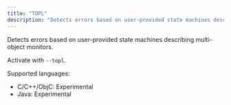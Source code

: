 ```yaml
---
title: "TOPL"
description: "Detects errors based on user-provided state machines describing multi-object monitors."
---
```


Detects errors based on user-provided state machines describing multi-object monitors.

Activate with `--topl`.

Supported languages:
- C/C++/ObjC: Experimental
- Java: Experimental


